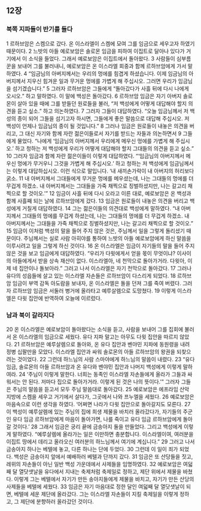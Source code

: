 ## 12장
### 북쪽 지파들이 반기를 들다
1 르하브암은 스켐으로 갔다. 온 이스라엘이 스켐에 모여 그를 임금으로 세우고자 하였기 때문이다.
2 느밧의 아들 예로보암은 솔로몬 임금을 피하여 이집트로 달아나 있다가 거기에서 이 소식을 들었다. 그래서 예로보암은 이집트에서 돌아왔다.
3 사람들이 심부름꾼을 보내어 그를 불러내니, 예로보암은 온 이스라엘 회중과 함께 르하브암에게 가서 말하였다.
4 “임금님의 아버지께서는 우리의 멍에를 힘겹게 하셨습니다. 이제 임금님의 아버지께서 지우신 힘겨운 일과 무거운 멍에를 가볍게 해 주십시오. 그러면 우리가 임금님을 섬기겠습니다.”
5 그러자 르하브암은 그들에게 “돌아갔다가 사흘 뒤에 다시 나에게 오시오.” 하고 말하였다. 이 말에 백성은 돌아갔다.
6 르하브암 임금은 자기 아버지 솔로몬이 살아 있을 때에 그를 받들던 원로들을 불러, “저 백성에게 어떻게 대답해야 할지 의견을 듣고 싶소.” 하고 의논하였다.
7 그러자 그들이 대답하였다. “오늘 임금님께서 저 백성의 종이 되어 그들을 섬기고자 하시면, 그들에게 좋은 말씀으로 대답해 주십시오. 저 백성이 언제나 임금님의 종이 될 것입니다.”
8 그러나 임금은 원로들이 내놓은 의견을 버리고, 그 대신 자기와 함께 자란 젊은이들로서 자기를 받드는 자들과 의논하면서
9 그들에게 물었다. “나에게 ‘임금님의 아버지께서 우리에게 메우신 멍에를 가볍게 해 주십시오.’ 하고 청하는 저 백성에게 우리가 어떻게 대답해야 할지 그대들의 의견을 듣고 싶소.”
10 그러자 임금과 함께 자란 젊은이들이 이렇게 대답하였다. “‘임금님의 아버지께서 메우신 멍에가 무거우니 그것을 가볍게 해 주십시오.’ 하고 청하는 저 백성에게 임금님께서는 이렇게 대답하십시오. 이런 식으로 말입니다. ‘내 새끼손가락이 내 아버지의 허리보다 굵소.
11 내 아버지께서 그대들에게 무거운 멍에를 메우셨는데, 나는 그대들의 멍에를 더 무겁게 하겠소. 내 아버지께서는 그대들을 가죽 채찍으로 징벌하셨지만, 나는 갈고리 채찍으로 할 것이오.’”
12 임금이 사흘 뒤에 다시 오라고 이른 대로, 예로보암은 온 백성과 함께 사흘째 되는 날에 르하브암에게 갔다.
13 임금은 원로들이 내놓은 의견을 버리고 백성에게 거칠게 대답하였다.
14 그는 젊은이들의 의견대로 백성에게 말하였다. “내 아버지께서 그대들의 멍에를 무겁게 하셨는데, 나는 그대들의 멍에를 더 무겁게 하겠소. 내 아버지께서는 그대들을 가죽 채찍으로 징벌하셨지만, 나는 갈고리 채찍으로 할 것이오.”
15 임금이 이처럼 백성의 말을 들어 주지 않은 것은, 주님께서 일을 그렇게 돌리셨기 때문이다. 주님께서는 실로 사람 아히야를 통하여 느밧의 아들 예로보암에게 하신 말씀을 이루시려고 일을 그렇게 하신 것이다.
16 온 이스라엘은 임금이 자기들의 말을 들어 주지 않은 것을 보고 임금에게 대답하였다. “우리가 다윗에게서 얻을 몫이 무엇이냐? 이사이의 아들에게서 받을 상속 재산이 없다. 이스라엘아, 네 천막으로 돌아가거라. 다윗아, 이제 네 집안이나 돌보아라.” 그러고 나서 이스라엘은 자기 천막으로 돌아갔다.
17 그러나 유다의 성읍들에 살고 있는 이스라엘 자손들은 르하브암이 다스리게 되었다.
18 르하브암 임금이 부역 감독 아도람을 보내자, 온 이스라엘은 돌을 던져 그를 죽여 버렸다. 그러자 르하브암 임금은 서둘러 병거에 올라타고 예루살렘으로 도망쳤다.
19 이렇게 이스라엘은 다윗 집안에 반역하여 오늘에 이르렀다.
### 남과 북이 갈라지다
20 온 이스라엘은 예로보암이 돌아왔다는 소식을 듣고, 사람을 보내어 그를 집회에 불러서 온 이스라엘의 임금으로 세웠다. 유다 지파 말고는 아무도 다윗 집안을 따르지 않았다.
21 르하브암은 예루살렘으로 돌아와, 온 유다 집안과 벤야민 지파에 동원령을 내려 정병 십팔만을 모았다. 이스라엘 집안과 싸워 솔로몬의 아들 르하브암의 왕권을 되찾으려는 것이었다.
22 그런데 하느님의 사람 스마야에게 하느님의 말씀이 내렸다.
23 “유다 임금, 솔로몬의 아들 르하브암과 온 유다와 벤야민 집안과 나머지 백성에게 이렇게 말하여라.
24 ‘주님이 이렇게 말한다. 너희는 동족인 이스라엘 자손들에게 올라가 그들과 싸워서는 안 된다. 저마다 집으로 돌아가거라. 이렇게 된 것은 나의 뜻이다.’” 그러자 그들은 주님의 말씀을 듣고서 모두 주님 말씀대로 돌아갔다.
25 예로보암은 에프라임 산악 지방에 스켐을 세우고 거기에서 살다가, 그곳에서 나와 프누엘을 세웠다.
26 예로보암은 마음속으로 이런 생각을 하였다. ‘어쩌면 나라가 다윗 집안으로 돌아갈지도 모른다.
27 이 백성이 예루살렘에 있는 주님의 집에 희생 제물을 바치러 올라갔다가, 자기들의 주군인 유다 임금 르하브암에게 마음이 돌아가면, 나를 죽이고 유다 임금 르하브암에게 돌아갈 것이다.’
28 그래서 임금은 궁리 끝에 금송아지 둘을 만들었다. 그리고 백성에게 이렇게 말하였다. “예루살렘에 올라가는 일은 이만하면 충분합니다. 이스라엘이여, 여러분을 이집트 땅에서 데리고 올라오신 여러분의 하느님께서 여기에 계십니다.”
29 그러고 나서 금송아지 하나는 베텔에 놓고, 다른 하나는 단에 두었다.
30 그런데 이 일이 죄가 되었다. 백성은 금송아지 앞에서 예배하러 베텔과 단까지 갔다.
31 임금은 또 산당들을 짓고, 레위의 자손들이 아닌 일반 백성 가운데에서 사제들을 임명하였다.
32 예로보암은 여덟째 달 열닷샛날을 유다에서 지내는 축제처럼 축제일로 정하고, 제단 위에서 제물을 바쳤다. 이렇게 그는 베텔에서 자기가 만든 송아지들에게 제물을 바치고, 자기가 만든 산당의 사제들을 베텔에 세웠다.
33 임금은 자기 마음대로 정한 달인 여덟째 달 열닷샛날이 되면, 베텔에 세운 제단에 올라갔다. 그는 이스라엘 자손들이 지킬 축제일을 이렇게 정하고, 그 제단에 분향하러 올라갔던 것이다.
